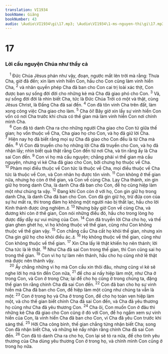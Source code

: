 ```yaml
---
translation: VI1934
bookName: Giăng 
bookNumber: 43
audio: \Audio\VI1934\gi\17.mp3; \Audio\VI1934\1-ms-nguyen-thi\gi\17.mp3; \Audio\VI1934\2-ms-david-dong\gi\17.mp3
---
```


<div class="title"><h1>17</h1><h3>Lời cầu nguyện Chúa như thầy cả</h3></div>
<span class="verse gi_17_1"> <sup>1</sup> Đức Chúa Jêsus phán như vậy, đoạn, ngước mắt lên trời mà rằng: Thưa Cha, giờ đã đến; xin làm vinh hiển Con, hầu cho Con cũng làm vinh hiển Cha, </span>
<span class="verse gi_17_2"><sup>2</sup> và nhân quyền phép Cha đã ban cho Con cai trị loài xác thịt, Con được ban sự sống đời đời cho những kẻ mà Cha đã giao phó cho Con. </span>
<span class="verse gi_17_3"><sup>3</sup> Vả, sự sống đời đời là nhìn biết Cha, tức là Đức Chúa Trời có một và thật, cùng Jêsus Christ, là Đấng Cha đã sai đến. </span>
<span class="verse gi_17_4"><sup>4</sup> Con đã tôn vinh Cha trên đất, làm xong công việc Cha giao cho làm. </span>
<span class="verse gi_17_5"><sup>5</sup> Cha ôi! Bây giờ xin lấy sự vinh hiển Con vốn có nơi Cha trước khi chưa có thế gian mà làm vinh hiển Con nơi chính mình Cha. <br/></span>
<span class="verse gi_17_6"> <sup>6</sup> Con đã tỏ danh Cha ra cho những người Cha giao cho Con từ giữa thế gian; họ vốn thuộc về Cha, Cha giao họ cho Con, và họ đã giữ lời Cha. </span>
<span class="verse gi_17_7"><sup>7</sup> Hiện nay họ đã biết rằng mọi sự Cha đã giao cho Con đều là từ Cha mà đến. </span>
<span class="verse gi_17_8"><sup>8</sup> Vì Con đã truyền cho họ những lời Cha đã truyền cho Con, và họ đã nhận lấy; nhìn biết quả thật rằng Con đến từ nơi Cha, và tin rằng ấy là Cha sai Con đến. </span>
<span class="verse gi_17_9"><sup>9</sup> Con vì họ mà cầu nguyện; chẳng phải vì thế gian mà cầu nguyện, nhưng vì kẻ Cha đã giao cho Con, bởi chưng họ thuộc về Cha. </span>
<span class="verse gi_17_10"><sup>10</sup> Phàm mọi điều thuộc về Con tức là thuộc về Cha, mọi điều thuộc về Cha tức là thuộc về Con, và Con nhân họ được tôn vinh. </span>
<span class="verse gi_17_11"><sup>11</sup> Con không ở thế gian nữa, nhưng họ còn ở thế gian, và Con về cùng Cha. Lạy Cha thánh, xin gìn giữ họ trong danh Cha, là danh Cha đã ban cho Con, để họ cũng hiệp làm một như chúng ta vậy. </span>
<span class="verse gi_17_12"><sup>12</sup> Đang khi Con còn ở với họ, Con gìn giữ họ trong danh Cha, là danh Cha đã ban cho Con. Con đã gìn giữ họ, trừ đứa con của sự hư mất ra, thì trong đám họ không một người nào bị thất lạc, hầu cho lời Kinh thánh được ứng nghiệm.<a data-toggle="tooltip" data-placement="bottom" title="Thi 41:9; Gi 13:18">⚓</a></span>
<span class="verse gi_17_13"><sup>13</sup> Nhưng bây giờ Con về cùng Cha, và đương khi còn ở thế gian, Con nói những điều đó, hầu cho trong lòng họ được đầy dẫy sự vui mừng của Con. </span>
<span class="verse gi_17_14"><sup>14</sup> Con đã truyền lời Cha cho họ, và thế gian ghen ghét họ, vì họ không thuộc về thế gian, cũng như Con không thuộc về thế gian vậy. </span>
<span class="verse gi_17_15"><sup>15</sup> Con chẳng cầu Cha cất họ khỏi thế gian, nhưng xin Cha gìn giữ họ cho khỏi điều ác.<a data-toggle="tooltip" data-placement="bottom" title="Ctd: kẻ ác hoặc ác quỉ">⚓</a></span>
<span class="verse gi_17_16"><sup>16</sup> Họ không thuộc về thế gian, cũng như Con không thuộc về thế gian. </span>
<span class="verse gi_17_17"><sup>17</sup> Xin Cha lấy lẽ thật khiến họ nên thánh; lời Cha tức là lẽ thật. </span>
<span class="verse gi_17_18"><sup>18</sup> Như Cha đã sai Con trong thế gian, thì Con cũng sai họ trong thế gian. </span>
<span class="verse gi_17_19"><sup>19</sup> Con vì họ tự làm nên thánh, hầu cho họ cũng nhờ lẽ thật mà được nên thánh vậy. <br/></span>
<span class="verse gi_17_20"> <sup>20</sup> Ấy chẳng những vì họ mà Con cầu xin thôi đâu, nhưng cũng vì kẻ sẽ nghe lời họ mà tin đến Con nữa, </span>
<span class="verse gi_17_21"><sup>21</sup> để cho ai nấy hiệp làm một, như Cha ở trong Con, và Con ở trong Cha; lại để cho họ cũng ở trong chúng ta, đặng thế gian tin rằng chính Cha đã sai Con đến. </span>
<span class="verse gi_17_22"><sup>22</sup> Con đã ban cho họ sự vinh hiển mà Cha đã ban cho Con, để hiệp làm một cũng như chúng ta vẫn là một: </span>
<span class="verse gi_17_23"><sup>23</sup> Con ở trong họ và Cha ở trong Con, để cho họ toàn vẹn hiệp làm một, và cho thế gian biết chính Cha đã sai Con đến, và Cha đã yêu thương họ cũng như Cha đã yêu thương Con. </span>
<span class="verse gi_17_24"><sup>24</sup> Cha ôi, Con muốn Con ở đâu thì những kẻ Cha đã giao cho Con cũng ở đó với Con, để họ ngắm xem sự vinh hiển của Con, là vinh hiển Cha đã ban cho Con, vì Cha đã yêu Con trước khi sáng thế. </span>
<span class="verse gi_17_25"><sup>25</sup> Hỡi Cha công bình, thế gian chẳng từng nhận biết Cha; song Con đã nhận biết Cha, và những kẻ nầy nhận rằng chính Cha đã sai Con đến. </span>
<span class="verse gi_17_26"><sup>26</sup> Con đã tỏ danh Cha ra cho họ, Con lại sẽ tỏ ra nữa, để cho tình yêu thương của Cha dùng yêu thương Con ở trong họ, và chính mình Con cũng ở trong họ nữa. <br/></span>
